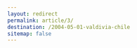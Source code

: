 ```yaml
---
layout: redirect
permalink: article/3/
destination: /2004-05-01-valdivia-chile
sitemap: false
---
```

